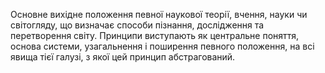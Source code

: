 Основне вихідне положення певної наукової теорії, вчення, науки чи світогляду, що визначає способи пізнання, дослідження та перетворення світу. Принципи виступають як центральне поняття, основа системи, узагальнення і поширення певного положення, на всі явища тієї галузі, з якої цей принцип абстрагований.